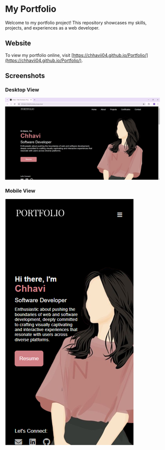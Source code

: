 # My Portfolio

Welcome to my portfolio project! This repository showcases my skills, projects, and experiences as a web developer.
## Website

To view my portfolio online, visit [https://chhavii04.github.io/Portfolio/](https://chhavii04.github.io/Portfolio/).

## Screenshots

### Desktop View
![Desktop Screenshot](/images/desktop-screenshot.png)

### Mobile View
![Mobile Screenshot](/images/mobile-screenshot.png)

